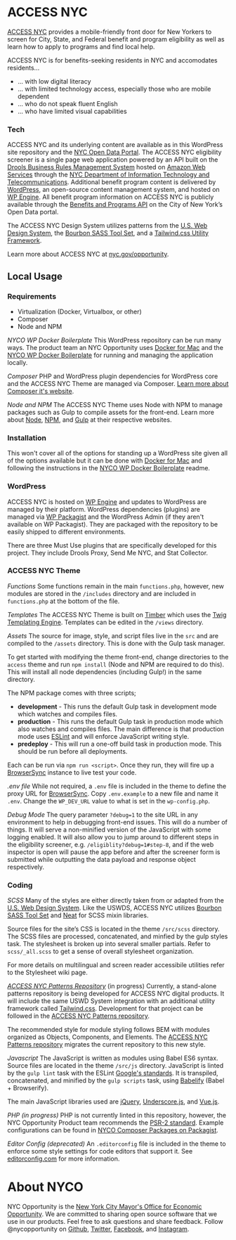 # ACCESS NYC
[ACCESS NYC](http://nyc.gov/accessnyc) provides a mobile-friendly front door for New Yorkers to screen for City, State, and Federal benefit and program eligibility as well as learn how to apply to programs and find local help.

ACCESS NYC is for benefits-seeking residents in NYC and accomodates residents...

* ... with low digital literacy
* ... with limited technology access, especially those who are mobile dependent
* ... who do not speak fluent English
* ... who have limited visual capabilities

### Tech
ACCESS NYC and its underlying content are available as in this WordPress site repository and the [NYC Open Data Portal](https://data.cityofnewyork.us/Social-Services/Benefits-and-Programs-API/2j8u-wtju). The ACCESS NYC eligibility screener is a single page web application powered by an API built on the [Drools Business Rules Management System](https://www.drools.org/) hosted on [Amazon Web Services](https://aws.amazon.com/) through the [NYC Department of Information Technology and Telecommunications](http://www.nyc.gov/doitt). Additional benefit program content is delivered by [WordPress](https://wordpress.org/), an open-source content management system, and hosted on [WP Engine](https://wpengine.com/). All benefit program information on ACCESS NYC is publicly available through the [Benefits and Programs API](https://data.cityofnewyork.us/Social-Services/Benefits-and-Programs-API/2j8u-wtju) on the City of New York’s Open Data portal.

The ACCESS NYC Design System utilizes patterns from the [U.S. Web Design System](https://designsystem.digital.gov/), the [Bourbon SASS Tool Set](https://www.bourbon.io/), and a [Tailwind.css Utility Framework](https://tailwindcss.com/).

Learn more about ACCESS NYC at [nyc.gov/opportunity](http://www1.nyc.gov/site/opportunity/portfolio/access-nyc.page).

## Local Usage

### Requirements
* Virtualization (Docker, Virtualbox, or other)
* Composer
* Node and NPM

*NYCO WP Docker Boilerplate*
This WordPress repository can be run many ways. The product team an NYC Opportunity uses [Docker for Mac](https://www.docker.com/docker-mac) and the [NYCO WP Docker Boilerplate](https://github.com/cityofnewyork/nyco-wp-docker-boilerplate) for running and managing the application locally.

*Composer*
PHP and WordPress plugin dependencies for WordPress core and the ACCESS NYC Theme are managed via Composer. [Learn more about Composer it's website](https://getcomposer.org/).

*Node and NPM*
The ACCESS NYC Theme uses Node with NPM to manage packages such as Gulp to compile assets for the front-end. Learn more about [Node](https://nodejs.org), [NPM](https://www.npmjs.com/), and [Gulp](https://gulpjs.com/) at their respective websites.

### Installation
This won't cover all of the options for standing up a WordPress site given all of the options available but it can be done with [Docker for Mac](https://www.docker.com/docker-mac) and following the instructions in the [NYCO WP Docker Boilerplate](https://github.com/cityofnewyork/nyco-wp-docker-boilerplate) readme.

### WordPress
ACCESS NYC is hosted on [WP Engine](https://wpengine.com/) and updates to WordPress are managed by their platform. WordPress dependencies (plugins) are managed via [WP Packagist](https://wpackagist.org/) and the WordPress Admin (if they aren't available on WP Packagist). They are packaged with the repository to be easily shipped to different environments.

There are three Must Use plugins that are specifically developed for this project. They include Drools Proxy, Send Me NYC, and Stat Collector.

### ACCESS NYC Theme
*Functions*
Some functions remain in the main `functions.php`, however, new modules are stored in the `/includes` directory and are included in `functions.php` at the bottom of the file.

*Templates*
The ACCESS NYC Theme is built on [Timber](https://www.upstatement.com/timber/) which uses the [Twig Templating Engine](https://twig.symfony.com/). Templates can be edited in the `/views` directory.

*Assets*
The source for image, style, and script files live in the `src` and are compiled to the `/assets` directory. This is done with the Gulp task manager.

To get started with modifying the theme front-end, change directories to the `access` theme and run `npm install` (Node and NPM are required to do this). This will install all node dependencies (including Gulp!) in the same directory.

The NPM package comes with three scripts;

* **development** - This runs the default Gulp task in development mode which watches and compiles files.
* **production** - This runs the default Gulp task in production mode which also watches and compiles files. The main difference is that production mode uses [ESLint](https://eslint.org/) and will enforce JavaScript writing style.
* **predeploy** - This will run a one-off build task in production mode. This should be run before all deployments.

Each can be run via `npm run <script>`. Once they run, they will fire up a [BrowserSync](https://www.browsersync.io/) instance to live test your code.

*.env file*
While not required, a `.env` file is included in the theme to define the proxy URL for [BrowserSync](https://www.browsersync.io/). Copy `.env.example` to a new file and name it `.env`. Change the `WP_DEV_URL` value to what is set in the `wp-config.php`.

*Debug Mode*
The query parameter `?debug=1` to the site URL in any environment to help in debugging front-end issues. This will do a number of things. It will serve a non-minified version of the JavaScript with some logging enabled. It will also allow you to jump around to different steps in the eligibility screener, e.g. `/eligiblity?debug=1#step-8`, and if the web inspector is open will pause the app before and after the screener form is submitted while outputting the data payload and response object respectively.

### Coding

*SCSS*
Many of the styles are either directly taken from or adapted from the [U.S. Web Design System](https://designsystem.digital.gov/). Like the USWDS, ACCESS NYC utilizes [Bourbon SASS Tool Set](https://www.bourbon.io/) and [Neat](https://neat.bourbon.io/) for SCSS mixin libraries.

Source files for the site’s CSS is located in the theme `/src/scss` directory. The SCSS files are processed, concatenated, and minfied by the gulp styles task. The stylesheet is broken up into several smaller partials. Refer to `scss/_all.scss` to get a sense of overall stylesheet organization.

For more details on multilingual and screen reader accessibile utilities refer to the Stylesheet wiki page.

*[ACCESS NYC Patterns Repository](https://github.com/cityofnewyork/access-nyc-patterns)* (in progress)
Currently, a stand-alone patterns repository is being developed for ACCESS NYC digital products. It will include the same USWD System integration with an additional utility framework called [Tailwind.css](https://tailwindcss.com/). Development for that project can be followed in the [ACCESS NYC Patterns repository](https://github.com/cityofnewyork/access-nyc-patterns).

The recommended style for module styling follows BEM with modules organized as Objects, Components, and Elements. The [ACCESS NYC Patterns repository](https://github.com/cityofnewyork/access-nyc-patterns) migrates the current repository to this new style.

*Javascript*
The JavaScript is written as modules using Babel ES6 syntax. Source files are located in the theme `/src/js` directory. JavaScript is linted by the `gulp lint` task with the ESLint [Google's standards](https://google.github.io/styleguide/javascriptguide.xml). It is transpiled, concatenated, and minified by the `gulp scripts` task, using [Babelify](https://github.com/babel/babelify) (Babel + Browserify).

The main JavaScript libraries used are [jQuery](http://jquery.com/), [Underscore.js](http://underscorejs.org/), and [Vue.js](https://vuejs.org/).

*PHP (in progress)*
PHP is not currently linted in this repository, however, the NYC Opportunity Product team recommends the [PSR-2 standard](https://www.php-fig.org/psr/psr-2/). Example configurations can be found in [NYCO Composer Packages on Packagist](https://packagist.org/users/nycopportunity/).

*Editor Config (deprecated)*
An `.editorconfig` file is included in the theme to enforce some style settings for code editors that support it. See [editorconfig.com](http://editorconfig.org/) for more information.

# About NYCO

NYC Opportunity is the [New York City Mayor's Office for Economic Opportunity](http://nyc.gov/opportunity). We are committed to sharing open source software that we use in our products. Feel free to ask questions and share feedback. Follow @nycopportunity on [Github](https://github.com/orgs/CityOfNewYork/teams/nycopportunity), [Twitter](https://twitter.com/nycopportunity), [Facebook](https://www.facebook.com/NYCOpportunity/), and [Instagram](https://www.instagram.com/nycopportunity/).